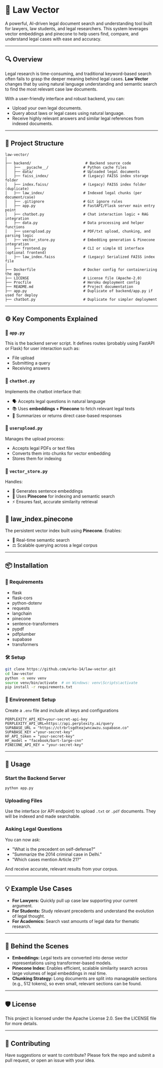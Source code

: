 # 🧠 Law Vector 

A powerful, AI-driven legal document search and understanding tool built for lawyers, law students, and legal researchers. This system leverages vector embeddings and pinecone to help users find, compare, and understand legal cases with ease and accuracy.

---

## 🔍 Overview

Legal research is time-consuming, and traditional keyword-based search often fails to grasp the deeper meaning behind legal cases. **Law Vector** changes that by using natural language understanding and semantic search to find the most relevant case law documents.

With a user-friendly interface and robust backend, you can:

* Upload your own legal documents.
* Query about laws or legal cases using natural language.
* Receive highly relevant answers and similar legal references from indexed documents.

---

## 📁 Project Structure

```
law-vector/
│
├── backend/                         # Backend source code
│   ├── __pycache__/                # Python cache files
│   ├── data/                       # Uploaded legal documents
│   ├── faiss_index/                # (Legacy) FAISS index storage folder
│   ├── index.faiss/                # (Legacy) FAISS index folder (duplicate)
│   ├── law_index/                  # Indexed legal chunks (per document/case)
│   ├── .gitignore                  # Git ignore rules
│   ├── app.py                      # FastAPI/Flask server main entry point
│   ├── chatbot.py                  # Chat interaction logic + RAG integration
│   ├── data.py                     # Data processing and helper functions
│   ├── userupload.py               # PDF/txt upload, chunking, and parsing logic
│   ├── vector_store.py             # Embedding generation & Pinecone integration
│   ├── frontend.py                 # CLI or simple UI interface (optional frontend)
│   ├── law_index.faiss             # (Legacy) Serialized FAISS index file
│
├── Dockerfile                      # Docker config for containerizing the app
├── LICENSE                         # License file (Apache-2.0)
├── Procfile                        # Heroku deployment config
├── README.md                       # Project documentation
├── app.py                          # Duplicate of backend/app.py if used for deploy
├── chatbot.py                      # Duplicate for simpler deployment

```

---

## ⚙️ Key Components Explained

### 🔹 `app.py`

This is the backend server script. It defines routes (probably using FastAPI or Flask) for user interaction such as:

* File upload
* Submitting a query
* Receiving answers

### 🔹 `chatbot.py`

Implements the chatbot interface that:

- 🗣 Accepts legal questions in natural language
- 📚 Uses **embeddings + Pinecone** to fetch relevant legal texts
- 📝 Summarizes or returns direct case-based responses

### 🔹 `userupload.py`

Manages the upload process:

* Accepts legal PDFs or text files
* Converts them into chunks for vector embedding
* Stores them for indexing

### 🔹 `vector_store.py`

Handles:

- 📐 Generates sentence embeddings
- 🔎 Uses **Pinecone** for indexing and semantic search
- ⚡ Ensures fast, accurate similarity retrieval
  

## 🔹 law_index.pinecone

The persistent vector index built using **Pinecone**. Enables:

- 🧠 Real-time semantic search
- ⚖️ Scalable querying across a legal corpus

---

## 📦 Installation

### 🔧 Requirements

* flask 
* flask-cors
* python-dotenv
* requests
* langchain
* pinecone
* sentence-transformers 
* pypdf 
* pdfplumber
* supabase
* transformers

### 🛠️ Setup

```bash
git clone https://github.com/arko-14/law-vector.git
cd law-vector
python -m venv venv
source venv/bin/activate  # on Windows: venv\Scripts\activate
pip install -r requirements.txt
```

### 🔐 Environment Setup

Create a `.env` file and include all keys and configurations 

```
PERPLEXITY_API_KEY=your-secret-api-key
PERPLEXITY_API_URL=https://api.perplexity.ai/query
SUPABASE_URL = "https://ctrbrlsgdteajwncawzu.supabase.co"
SUPABASE_KEY ="your-secret-key"  
HF_API_token = "your-secret-key"
HF_model = "facebook/bart-large-cnn"
PINECONE_API_KEY = "your-secret-key"

```

---

## 🚀 Usage

### Start the Backend Server

```bash
python app.py
```

### Uploading Files

Use the interface (or API endpoint) to upload `.txt` or `.pdf` documents. They will be indexed and made searchable.

### Asking Legal Questions

You can now ask:

* "What is the precedent on self-defense?"
* "Summarize the 2014 criminal case in Delhi."
* "Which cases mention Article 21?"

And receive accurate, relevant results from your corpus.

---

## 💡 Example Use Cases

* **For Lawyers:** Quickly pull up case law supporting your current argument.
* **For Students:** Study relevant precedents and understand the evolution of legal thought.
* **For Academics:** Search vast amounts of legal data for thematic research.

---

## 🧠 Behind the Scenes

* **Embeddings:** Legal texts are converted into dense vector representations using transformer-based models.
* **Pinecone Index:** Enables efficient, scalable similarity search across large volumes of legal embeddings in real time.
* **Chunking Strategy:** Long documents are split into manageable sections (e.g., 512 tokens), so even small, relevant sections can be found.

---

## 🛡 License

This project is licensed under the Apache License 2.0.
See the LICENSE file for more details.

---

## 🤝 Contributing

Have suggestions or want to contribute? Please fork the repo and submit a pull request, or open an issue with your idea.

